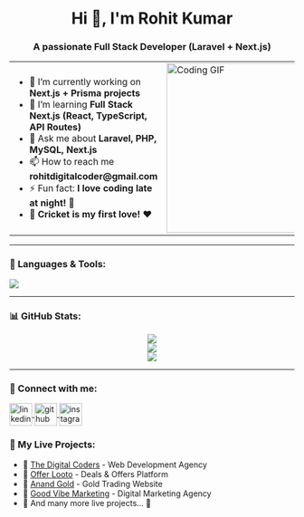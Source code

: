  <h1 align="center">Hi 👋, I'm Rohit Kumar</h1>
<h3 align="center">A passionate Full Stack Developer (Laravel + Next.js)</h3>

<table>
  <tr>
    <td>
      <ul>
        <li>🔭 I’m currently working on <b>Next.js + Prisma projects</b></li>
        <li>🌱 I’m learning <b>Full Stack Next.js (React, TypeScript, API Routes)</b></li>
        <li>💬 Ask me about <b>Laravel, PHP, MySQL, Next.js</b></li>
        <li>📫 How to reach me <b>rohitdigitalcoder@gmail.com</b></li>
        <li>⚡ Fun fact: <b>I love coding late at night! 🌙</b></li>
        <li>🏏 <b>Cricket is my first love! ❤️</b></li>
      </ul>
    </td>
    <td>
      <img src="https://i.giphy.com/media/qgQUggAC3Pfv687qPC/giphy.webp" width="300" alt="Coding GIF">
    </td>
  </tr>
</table>

---

<h3 align="left">🚀 Languages & Tools:</h3>
<p align="left">
  <img src="https://skillicons.dev/icons?i=html,css,bootstrap,js,php,laravel,react,nextjs,mysql,git,github,vscode,tailwind" />
</p>

---

<h3 align="left">📊 GitHub Stats:</h3>
<p align="center">
  <img src="https://github-readme-stats.vercel.app/api?username=rohitkumar222002&show_icons=true&theme=radical" />
  <br/>
  <img src="https://github-readme-streak-stats.herokuapp.com/?user=rohitkumar222002&theme=highcontrast" />
  <br/>
  <img src="https://github-readme-stats.vercel.app/api/top-langs/?username=rohitkumar222002&layout=compact&theme=gruvbox" />
</p>


---
<h3 align="left">🔗 Connect with me:</h3>
<p align="left">
  <a href="https://www.linkedin.com/in/rohit-kumar-3042852b3/" target="blank">
    <img align="center" src="https://skillicons.dev/icons?i=linkedin" alt="linkedin" height="40" width="40" />
  </a>
  <a href="https://github.com/rohitkumar222002" target="blank">
    <img align="center" src="https://skillicons.dev/icons?i=github" alt="github" height="40" width="40" />
  </a>
  <a href="https://www.instagram.com/rohitkumar__22" target="blank">
    <img align="center" src="https://skillicons.dev/icons?i=instagram" alt="instagram" height="40" width="40" />
  </a>
</p>
<h3 align="left">🚀 My Live Projects:</h3>
<ul>
  <li>🔹 <a href="https://thedigitalcoders.com/" target="_blank">The Digital Coders</a> - Web Development Agency</li>
  <li>🔹 <a href="https://offerlooto.com/" target="_blank">Offer Looto</a> - Deals & Offers Platform</li>
  <li>🔹 <a href="https://anandgold.co.in/" target="_blank">Anand Gold</a> - Gold Trading Website</li>
  <li>🔹 <a href="https://goodvibemarketing.in/" target="_blank">Good Vibe Marketing</a> - Digital Marketing Agency</li>
  <li>🔹 And many more live projects... 🚀</li>
</ul>


